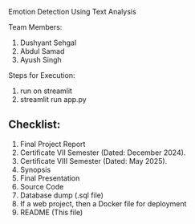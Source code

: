 Emotion Detection Using Text Analysis

Team Members:
1. Dushyant Sehgal
2. Abdul Samad
3. Ayush Singh

Steps for Execution:
1. run on streamlit
2. streamlit run app.py
   

## Checklist:
1. Final Project Report
2. Certificate VII Semester (Dated: December 2024).
3. Certificate VIII Semester (Dated: May 2025).
4. Synopsis
5. Final Presentation
6. Source Code
7. Database dump (.sql file)
8. If a web project, then a Docker file for deployment
9. README (This file)

